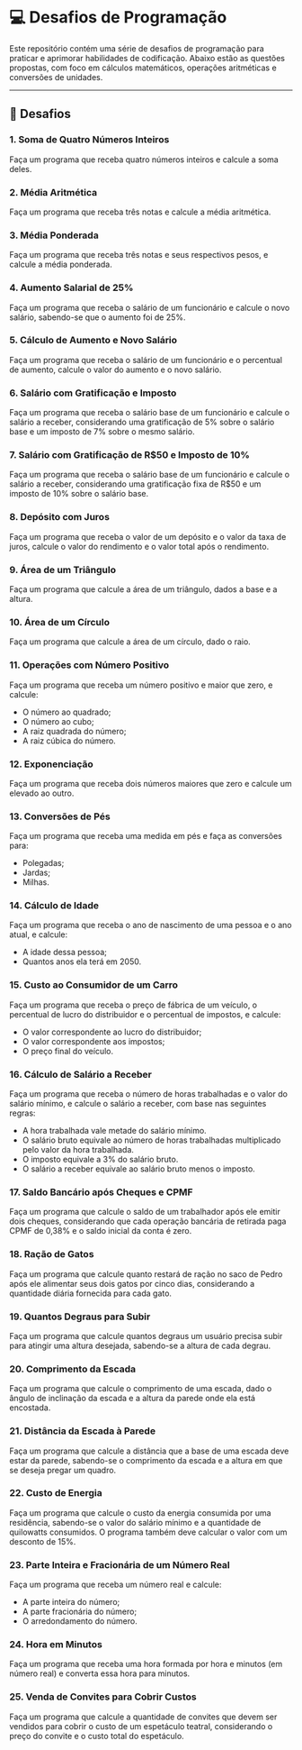 
# 💻 Desafios de Programação

Este repositório contém uma série de desafios de programação para praticar e aprimorar habilidades de codificação. Abaixo estão as questões propostas, com foco em cálculos matemáticos, operações aritméticas e conversões de unidades.

---

## 🚀 Desafios

### 1. **Soma de Quatro Números Inteiros**
Faça um programa que receba quatro números inteiros e calcule a soma deles.

### 2. **Média Aritmética**
Faça um programa que receba três notas e calcule a média aritmética.

### 3. **Média Ponderada**
Faça um programa que receba três notas e seus respectivos pesos, e calcule a média ponderada.

### 4. **Aumento Salarial de 25%**
Faça um programa que receba o salário de um funcionário e calcule o novo salário, sabendo-se que o aumento foi de 25%.

### 5. **Cálculo de Aumento e Novo Salário**
Faça um programa que receba o salário de um funcionário e o percentual de aumento, calcule o valor do aumento e o novo salário.

### 6. **Salário com Gratificação e Imposto**
Faça um programa que receba o salário base de um funcionário e calcule o salário a receber, considerando uma gratificação de 5% sobre o salário base e um imposto de 7% sobre o mesmo salário.

### 7. **Salário com Gratificação de R$50 e Imposto de 10%**
Faça um programa que receba o salário base de um funcionário e calcule o salário a receber, considerando uma gratificação fixa de R$50 e um imposto de 10% sobre o salário base.

### 8. **Depósito com Juros**
Faça um programa que receba o valor de um depósito e o valor da taxa de juros, calcule o valor do rendimento e o valor total após o rendimento.

### 9. **Área de um Triângulo**
Faça um programa que calcule a área de um triângulo, dados a base e a altura.

### 10. **Área de um Círculo**
Faça um programa que calcule a área de um círculo, dado o raio.

### 11. **Operações com Número Positivo**
Faça um programa que receba um número positivo e maior que zero, e calcule:
- O número ao quadrado;
- O número ao cubo;
- A raiz quadrada do número;
- A raiz cúbica do número.

### 12. **Exponenciação**
Faça um programa que receba dois números maiores que zero e calcule um elevado ao outro.

### 13. **Conversões de Pés**
Faça um programa que receba uma medida em pés e faça as conversões para:
- Polegadas;
- Jardas;
- Milhas.

### 14. **Cálculo de Idade**
Faça um programa que receba o ano de nascimento de uma pessoa e o ano atual, e calcule:
- A idade dessa pessoa;
- Quantos anos ela terá em 2050.

### 15. **Custo ao Consumidor de um Carro**
Faça um programa que receba o preço de fábrica de um veículo, o percentual de lucro do distribuidor e o percentual de impostos, e calcule:
- O valor correspondente ao lucro do distribuidor;
- O valor correspondente aos impostos;
- O preço final do veículo.

### 16. **Cálculo de Salário a Receber**
Faça um programa que receba o número de horas trabalhadas e o valor do salário mínimo, e calcule o salário a receber, com base nas seguintes regras:
- A hora trabalhada vale metade do salário mínimo.
- O salário bruto equivale ao número de horas trabalhadas multiplicado pelo valor da hora trabalhada.
- O imposto equivale a 3% do salário bruto.
- O salário a receber equivale ao salário bruto menos o imposto.

### 17. **Saldo Bancário após Cheques e CPMF**
Faça um programa que calcule o saldo de um trabalhador após ele emitir dois cheques, considerando que cada operação bancária de retirada paga CPMF de 0,38% e o saldo inicial da conta é zero.

### 18. **Ração de Gatos**
Faça um programa que calcule quanto restará de ração no saco de Pedro após ele alimentar seus dois gatos por cinco dias, considerando a quantidade diária fornecida para cada gato.

### 19. **Quantos Degraus para Subir**
Faça um programa que calcule quantos degraus um usuário precisa subir para atingir uma altura desejada, sabendo-se a altura de cada degrau.

### 20. **Comprimento da Escada**
Faça um programa que calcule o comprimento de uma escada, dado o ângulo de inclinação da escada e a altura da parede onde ela está encostada.

### 21. **Distância da Escada à Parede**
Faça um programa que calcule a distância que a base de uma escada deve estar da parede, sabendo-se o comprimento da escada e a altura em que se deseja pregar um quadro.

### 22. **Custo de Energia**
Faça um programa que calcule o custo da energia consumida por uma residência, sabendo-se o valor do salário mínimo e a quantidade de quilowatts consumidos. O programa também deve calcular o valor com um desconto de 15%.

### 23. **Parte Inteira e Fracionária de um Número Real**
Faça um programa que receba um número real e calcule:
- A parte inteira do número;
- A parte fracionária do número;
- O arredondamento do número.

### 24. **Hora em Minutos**
Faça um programa que receba uma hora formada por hora e minutos (em número real) e converta essa hora para minutos.

### 25. **Venda de Convites para Cobrir Custos**
Faça um programa que calcule a quantidade de convites que devem ser vendidos para cobrir o custo de um espetáculo teatral, considerando o preço do convite e o custo total do espetáculo.
